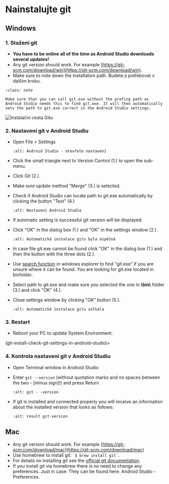 # Nainstalujte git

## Windows

### 1. Stažení git

- **You have to be online all of the time as Android Studio downloads several updates!**
- Any git version should work. For example [https://git-scm.com/download/win](https://git-scm.com/download/win).
- Make sure to note down the installation path. Budete ji potřebovat v dalším kroku.

```{admonition} make git.exe available via Windows PATH
:class: note

Make sure that you can call git.exe without the prefing path as Android Studio needs this to find git.exe. It will then automatically sets the path to git.exe correct in the Android Studio settings.

```

![Instalační cesta Gitu](../images/Update_GitPath.png)

### 2. Nastavení git v Android Studiu

- Open File > Settings

  ```{image} ../images/Update_GitSettings1.png
  :alt: Android Studio - otevřete nastavení
  ```

- Click the small triangle next to Version Control (1.) to open the sub-menu.

- Click Git (2.).

- Make sure update method "Merge" (3.) is selected.

- Check if Android Studio can locate path to git.exe automatically by clicking the button "Test" (4.)

  ```{image} ../images/AndroidStudio361_09.png
  :alt: Nastavení Android Studia
  ```

- If automatic setting is successful git version will be displayed.

- Click "OK" in the dialog box (1.) and "OK" in the settings window (2.).

  ```{image} ../images/AndroidStudio361_10.png
  :alt: Automatická instalace gitu byla úspěšná
  ```

- In case file git.exe cannot be found click "OK" in the dialog box (1.) and then the button with the three dots (2.).

- Use [search function](https://www.tenforums.com/tutorials/94452-search-file-explorer-windows-10-a.html) in windows explorer to find "git.exe" if you are unsure where it can be found. You are looking for git.exe located in binfolder.

- Select path to git.exe and make sure you selected the one in **\\bin\\** folder (3.) and click "OK" (4.).

- Close settings window by clicking "OK" button (5.).

  ```{image} ../images/AndroidStudio361_11.png
  :alt: Automatická instalace gitu selhala
  ```

### 3. Restart

- Reboot your PC to update System Environment.

(git-install-check-git-settings-in-android-studio)=
### 4. Kontrola nastavení git v Android Studiu

- Open Terminal window in Android Studio

- Enter `git --version` (without quotation marks and no spaces between the two - \[minus sign\]!) and press Return

  ```{image} ../images/AndroidStudio_gitversion1.png
  :alt: git - -version
  ```

- If git is installed and connected properly you will receive an information about the installed version that looks as follows:

  ```{image} ../images/AndroidStudio_gitversion2.png
  :alt: result git-version
  ```

## Mac

- Any git version should work. For example [https://git-scm.com/download/mac](https://git-scm.com/download/mac)
- Use homebrew to install git: `` `$ brew install git` ``.
- For details on installing git see the [official git documentation](https://git-scm.com/book/en/v2/Getting-Started-Installing-Git).
- If you install git via homebrew there is no need to change any preferences. Just in case: They can be found here: Android Studio - Preferences.
